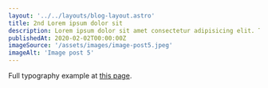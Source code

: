 ```yaml
---
layout: '../../layouts/blog-layout.astro'
title: 2nd Lorem ipsum dolor sit
description: Lorem ipsum dolor sit amet consectetur adipisicing elit. Tenetur vero esse non molestias eos excepturi.
publishedAt: 2020-02-02T00:00:00Z
imageSource: '/assets/images/image-post5.jpeg'
imageAlt: 'Image post 5'
---
```


Full typography example at [this page](./sixth-post/).
